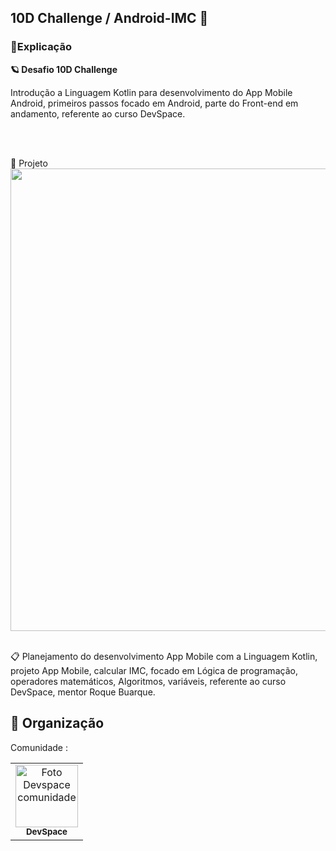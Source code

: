 
##  10D Challenge /  Android-IMC 📱

### 📑Explicação

**🪐 Desafio 10D Challenge** <br>

Introdução a Linguagem Kotlin para desenvolvimento do App Mobile Android, 
primeiros passos focado em Android, parte do Front-end em andamento,
referente ao curso DevSpace. 


<br>
<br>


🚀 Projeto 
<br>
<img src="https://user-images.githubusercontent.com/97356148/217006141-e4678be4-3a76-49d6-97b1-5f669aec17db.png" width="740px">    
<br>


📋 Planejamento do desenvolvimento App Mobile com a Linguagem Kotlin, projeto App Mobile, calcular IMC, focado em Lógica de programação, operadores matemáticos,  Algoritmos, variáveis, referente ao curso DevSpace, mentor Roque Buarque.


## 🤝 Organização

Comunidade :


<table>
  <tr>
    <td align="center">
      <a href="#">
        <img src="https://user-images.githubusercontent.com/97356148/213753621-a9a01471-dc50-4657-9919-2667b76fc785.png" width="100px;" alt="Foto Devspace comunidade"/><br>
        <sub>
          <b>DevSpace</b>
        </sub>
      </a>
    </td>
  </tr>
</table>
